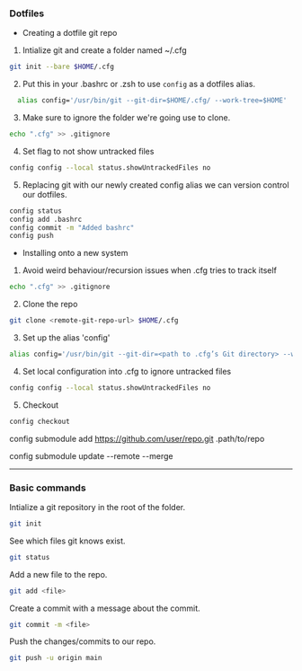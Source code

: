 ### Dotfiles
- Creating a dotfile git repo  
1. Intialize git and create a folder named ~/.cfg
```bash
git init --bare $HOME/.cfg
```
2. Put this in your .bashrc or .zsh to use `config` as a dotfiles alias.  
```bash
  alias config='/usr/bin/git --git-dir=$HOME/.cfg/ --work-tree=$HOME'
```

3. Make sure to ignore the folder we're going use to clone.  
```bash
echo ".cfg" >> .gitignore
```
4. Set flag to not show untracked files  
```bash
config config --local status.showUntrackedFiles no
```
5. Replacing git with our newly created config alias we can version control our
  dotfiles.
```bash
config status
config add .bashrc
config commit -m "Added bashrc"
config push
```
- Installing onto a new system  
1. Avoid weird behaviour/recursion issues when .cfg tries to track itself  
```bash
echo ".cfg" >> .gitignore
```
2. Clone the repo
```bash
git clone <remote-git-repo-url> $HOME/.cfg
```
3. Set up the alias 'config'  
```bash
alias config='/usr/bin/git --git-dir=<path to .cfg’s Git directory> --work-tree=$HOME'
```
4. Set local configuration into .cfg to ignore untracked files  
```bash
config config --local status.showUntrackedFiles no
```
5. Checkout  
```bash
config checkout
```

config submodule add https://github.com/user/repo.git .path/to/repo  

config submodule update --remote --merge

- - -

### Basic commands
Intialize a git repository in the root of the folder.
```bash
git init
```
See which files git knows exist.
```bash
git status
```
Add a new file to the repo.
```bash
git add <file>
```
Create a commit with a message about the commit.
```bash
git commit -m <file>
```
Push the changes/commits to our repo.
```bash
git push -u origin main
```
